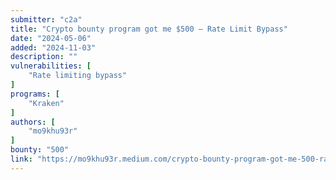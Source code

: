 ```yaml
---
submitter: "c2a"
title: "Crypto bounty program got me $500 — Rate Limit Bypass"
date: "2024-05-06"
added: "2024-11-03"
description: ""
vulnerabilities: [
    "Rate limiting bypass"
]
programs: [
    "Kraken"
]
authors: [
    "mo9khu93r"
]
bounty: "500"
link: "https://mo9khu93r.medium.com/crypto-bounty-program-got-me-500-rate-limit-bypass-d573f7b7d390"
---
```




